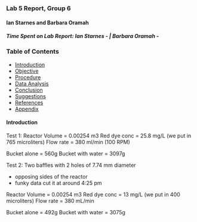 ### Lab 5 Report, Group 6
#### Ian Starnes and Barbara Oramah
##### Time Spent on Lab Report: Ian Starnes -  | Barbara Oramah -


### Table of Contents

- [Introduction](#Introduction)
- [Objective](#Objective)
- [Procedure](#Procedure)
- [Data Analysis](#Data-analysis)
- [Conclusion](#Conclusion)
- [Suggestions](#Suggestions)
- [References](#References)
- [Appendix](#Appendix)

#### Introduction

Test 1:
Reactor Volume = 0.00254 m3
Red dye conc = 25.8 mg/L
(we put in 765 microliters)
Flow rate =  380 ml/min
(100 RPM)

Bucket alone = 560g
Bucket with water = 3097g

Test 2: Two baffles with 2 holes of 7.74 mm diameter

- opposing sides of the reactor
- funky data cut it at around 4:25 pm

Reactor Volume = 0.00254 m3
Red dye conc = 13 mg/L
(we put in 400 microliters)
Flow rate = 380 mL/min

Bucket alone = 492g
Bucket with water = 3075g
